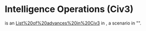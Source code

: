 # Intelligence Operations (Civ3)

 is an [List%20of%20advances%20in%20Civ3](advance) in , a scenario in "".